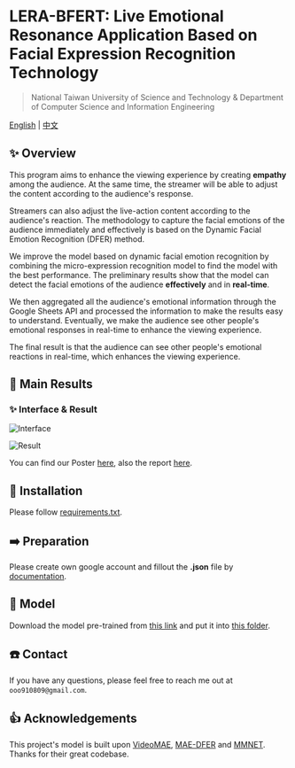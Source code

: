 # LERA-BFERT: Live Emotional Resonance Application Based on Facial Expression Recognition Technology
> National Taiwan University of Science and Technology & Department of Computer Science and Information Engineering<br>

[English](./README.md) | [中文](./README.zh-TW.md)
## ✨ Overview

This program aims to enhance the viewing experience by creating **empathy** among the audience. At the same time, the streamer will be able to adjust the content according to the audience's response.

Streamers can also adjust the live-action content according to the audience's reaction. The methodology to capture the facial emotions of the audience immediately and effectively is based on the Dynamic Facial Emotion Recognition (DFER) method.

We improve the model based on dynamic facial emotion recognition by combining the micro-expression recognition model to find the model with the best performance. The preliminary results show that the model can detect the facial emotions of the audience **effectively** and in **real-time**.

We then aggregated all the audience's emotional information through the Google Sheets API and processed the information to make the results easy to understand. Eventually, we make the audience see other people's emotional responses in real-time to enhance the viewing experience.

The final result is that the audience can see other people's emotional reactions in real-time, which enhances the viewing experience.

## 🚀 Main Results

### ✨ Interface & Result  

![Interface](pic/Interface.png)

![Result](pic/sample_result.png)

You can find our Poster [here](pic/Project_Poster.png), also the report [here](pic/Project_Paper.pdf).

## 🔨 Installation

Please follow [requirements.txt](requirements.txt).

## ➡️ Preparation

Please create own google account and fillout the **.json** file by [documentation](https://developers.google.com/sheets/api/guides/concepts).

## 📍 Model

Download the model pre-trained from [this link](https://drive.google.com/file/d/1AySyaGGic-ZrdJp3p3tDpPANE6spaOhx/view?usp=drive_link) and put it into [this folder](model).

## ☎️ Contact 

If you have any questions, please feel free to reach me out at `ooo910809@gmail.com`.

## 👍 Acknowledgements

This project's model is built upon [VideoMAE](https://github.com/MCG-NJU/VideoMAE), [MAE-DFER](https://github.com/sunlicai/MAE-DFER) and [MMNET](https://github.com/muse1998/MMNet).
Thanks for their great codebase.
